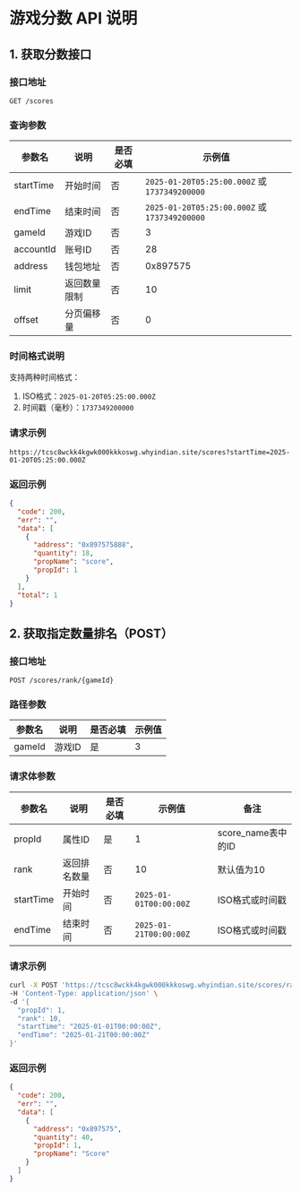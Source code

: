 # 游戏分数 API 说明

## 1. 获取分数接口

### 接口地址
```
GET /scores
```

### 查询参数

| 参数名     | 说明           | 是否必填 | 示例值 |
|-----------|---------------|---------|--------|
| startTime | 开始时间 | 否 | `2025-01-20T05:25:00.000Z` 或 `1737349200000` |
| endTime   | 结束时间 | 否 | `2025-01-20T05:25:00.000Z` 或 `1737349200000` |
| gameId    | 游戏ID | 否 | 3 |
| accountId | 账号ID | 否 | 28 |
| address | 钱包地址 | 否 | 0x897575 |
| limit     | 返回数量限制 | 否 | 10 |
| offset    | 分页偏移量 | 否 | 0 |

### 时间格式说明

支持两种时间格式：
1. ISO格式：`2025-01-20T05:25:00.000Z`
2. 时间戳（毫秒）：`1737349200000`

### 请求示例

```
https://tcsc8wckk4kgwk000kkkoswg.whyindian.site/scores?startTime=2025-01-20T05:25:00.000Z
```

### 返回示例

```json
{
  "code": 200,
  "err": "",
  "data": [
    {
      "address": "0x897575888",
      "quantity": 18,
      "propName": "score",
      "propId": 1
    }
  ],
  "total": 1
}
```

## 2. 获取指定数量排名（POST）

### 接口地址
```
POST /scores/rank/{gameId}
```

### 路径参数

| 参数名  | 说明    | 是否必填 | 示例值 |
|--------|---------|---------|--------|
| gameId | 游戏ID  | 是      | 3      |

### 请求体参数

| 参数名 | 说明         | 是否必填 | 示例值 | 备注 |
|-------|--------------|---------|--------|------|
| propId | 属性ID | 是 | 1 | score_name表中的ID |
| rank | 返回排名数量 | 否 | 10 | 默认值为10 |
| startTime | 开始时间 | 否 | `2025-01-01T00:00:00Z` | ISO格式或时间戳 |
| endTime | 结束时间 | 否 | `2025-01-21T00:00:00Z` | ISO格式或时间戳 |

### 请求示例

```bash
curl -X POST 'https://tcsc8wckk4kgwk000kkkoswg.whyindian.site/scores/rank/3' \
-H 'Content-Type: application/json' \
-d '{
  "propId": 1,
  "rank": 10,
  "startTime": "2025-01-01T00:00:00Z",
  "endTime": "2025-01-21T00:00:00Z"
}'
```

### 返回示例

```json
{
  "code": 200,
  "err": "",
  "data": [
    {
      "address": "0x897575",
      "quantity": 40,
      "propId": 1,
      "propName": "Score"
    }
  ]
}
